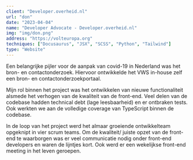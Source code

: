 ```yaml
---
client: "Developer.overheid.nl"
url: "don"
date: "2023-04-04"
name: "Developer Advocate - Developer.overheid.nl"
img: "img/don.png"
address: "https://volteuropa.org"
techniques: ["Docusaurus", "JSX", "SCSS", "Python", "Tailwind"]
type: "Website"
---
```


Een belangrijke pijler voor de aanpak van covid-19 in Nederland was het bron- en contactonderzoek. Hiervoor ontwikkelde het VWS in-house zelf een bron- en contactonderzoekportaal.

Mijn rol binnen het project was het ontwikkelen van nieuwe functionaliteit alsmede het verhogen van de kwaliteit van de front-end. Veel delen van de codebase hadden technical debt (lage leesbaarheid) en er ontbraken tests. Ook werkten we aan de volledige coverage van TypeScript binnen de codebase.

In de loop van het project werd het almaar groeiende ontwikkelteam opgeknipt in vier scrum teams. Om de kwaliteit/ juiste opzet van de front-end te waarborgen was er veel communicatie nodig onder front-end developers en waren de lijntjes kort. Ook werd er een wekelijkse front-end meeting in het leven geroepen.
